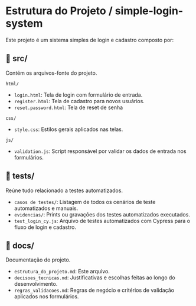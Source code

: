 # Estrutura do Projeto / simple-login-system

Este projeto é um sistema simples de login e cadastro composto por:

## 📁 src/
Contém os arquivos-fonte do projeto.

`html/`
  - `login.html`: Tela de login com formulário de entrada.
  - `register.html`: Tela de cadastro para novos usuários.
  - `reset.password.html`: Tela de reset de senha
  
`css/`
  - `style.css`: Estilos gerais aplicados nas telas.
  
`js/`
  - `validation.js`: Script responsável por validar os dados de entrada nos formulários.

## 📁 tests/
Reúne tudo relacionado a testes automatizados.

- `casos de testes/`: Listagem de todos os cenários de teste automatizados e manuais.
- `evidencias/`: Prints ou gravações dos testes automatizados executados.
- `test_login_cy.js`: Arquivo de testes automatizados com Cypress para o fluxo de login e cadastro.

## 📁 docs/
Documentação do projeto.

- `estrutura_do_projeto.md`: Este arquivo.
- `decisoes_tecnicas.md`: Justificativas e escolhas feitas ao longo do desenvolvimento.
- `regras_validacoes.md`: Regras de negócio e critérios de validação aplicados nos formulários.
